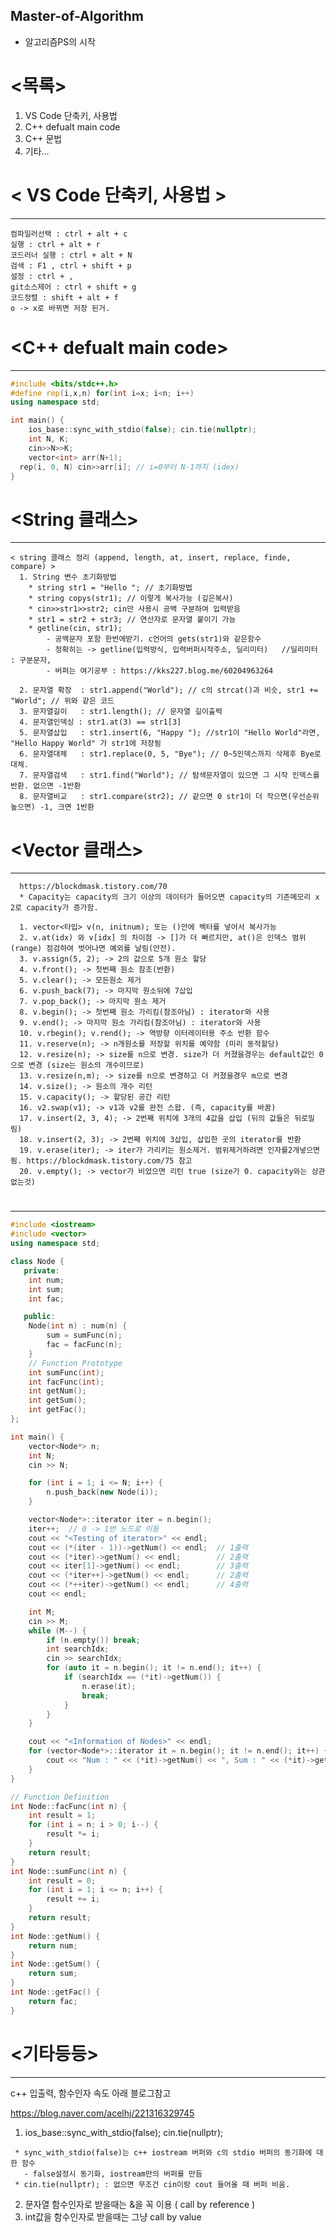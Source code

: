 ## Master-of-Algorithm
- 알고리즘PS의 시작
## 


# <목록>
1. VS Code 단축키, 사용법
2. C++ defualt main code
3. C++ 문법
4. 기타...

# < VS Code 단축키, 사용법 >
*********************************************************************************************************
~~~
컴파일러선택 : ctrl + alt + c
실행 : ctrl + alt + r
코드러너 실행 : ctrl + alt + N
검색 : F1 , ctrl + shift + p
설정 : ctrl + ,
git소스제어 : ctrl + shift + g
코드정렬 : shift + alt + f
o -> x로 바뀌면 저장 된거.
~~~

# <C++ defualt main code>
*********************************************************************************************************
~~~cpp
#include <bits/stdc++.h>
#define rep(i,x,n) for(int i=x; i<n; i++)
using namespace std;

int main() {
	ios_base::sync_with_stdio(false); cin.tie(nullptr);
	int N, K;
	cin>>N>>K;
	vector<int> arr(N+1);
  rep(i, 0, N) cin>>arr[i]; // i=0부터 N-1까지 (idex)
}
~~~

   
# <String 클래스>
*********************************************************************************************************
~~~
< string 클래스 정리 (append, length, at, insert, replace, finde, compare) >
  1. String 변수 초기화방법
    * string str1 = "Hello "; // 초기화방법
    * string copys(str1); // 이렇게 복사가능 (깊은복사)
    * cin>>str1>>str2; cin만 사용시 공백 구분하여 입력받음
    * str1 = str2 + str3; // 연산자로 문자열 붙이기 가능
    * getline(cin, str1); 
        - 공백문자 포함 한번에받기. c언어의 gets(str1)와 같은함수
        - 정확히는 -> getline(입력방식, 입력버퍼시작주소, 딜리미터)   //딜리미터 : 구분문자,
        - 버퍼는 여기공부 : https://kks227.blog.me/60204963264

  2. 문자열 확장  : str1.append("World"); // c의 strcat()과 비슷, str1 += "World"; // 위와 같은 코드
  3. 문자열길이   : str1.length(); // 문자열 길이출력
  4. 문자열인덱싱 : str1.at(3) == str1[3]
  5. 문자열삽입   : str1.insert(6, "Happy "); //str1이 "Hello World"라면, "Hello Happy World" 가 str1에 저장됨
  6. 문자열대체   : str1.replace(0, 5, "Bye"); // 0~5인덱스까지 삭제후 Bye로 대체.
  7. 문자열검색   : str1.find("World"); // 탐색문자열이 있으면 그 시작 인덱스를 반환. 없으면 -1반환
  8. 문자열비교   : str1.compare(str2); // 같으면 0 str1이 더 작으면(우선순위높으면) -1, 크면 1반환
~~~


# <Vector 클래스>
*********************************************************************************************************
~~~
  https://blockdmask.tistory.com/70
  * Capacity는 capacity의 크기 이상의 데이터가 들어오면 capacity의 기존메모리 x 2로 capacity가 증가함.
    
  1. vector<타입> v(n, initnum); 또는 ()안에 벡터를 넣어서 복사가능
  2. v.at(idx) 와 v[idx] 의 차이점 -> []가 더 빠르지만, at()은 인덱스 범위(range) 점검하여 벗어나면 예외를 날림(안전).
  3. v.assign(5, 2); -> 2의 값으로 5개 원소 할당
  4. v.front(); -> 첫번째 원소 참조(반환)
  5. v.clear(); -> 모든원소 제거
  6. v.push_back(7); -> 마지막 원소뒤에 7삽입
  7. v.pop_back(); -> 마지막 원소 제거
  8. v.begin(); -> 첫번째 원소 가리킴(참조아님) : iterator와 사용
  9. v.end(); -> 마지막 원소 가리킴(참조아님) : iterator와 사용
  10. v.rbegin(); v.rend(); -> 역방향 이터레이터용 주소 반환 함수
  11. v.reserve(n); -> n개원소를 저장할 위치를 예약함 (미리 동적할당)
  12. v.resize(n); -> size를 n으로 변경. size가 더 커졌을경우는 default값인 0으로 변경 (size는 원소의 개수이므로)
  13. v.resize(n,m); -> size를 n으로 변경하고 더 커졌을경우 m으로 변경
  14. v.size(); -> 원소의 개수 리턴
  15. v.capacity(); -> 할당된 공간 리턴
  16. v2.swap(v1); -> v1과 v2를 완전 스왑. (즉, capacity를 바꿈)
  17. v.insert(2, 3, 4); -> 2번째 위치에 3개의 4값을 삽입 (뒤의 값들은 뒤로밀림)
  18. v.insert(2, 3); -> 2번째 위치에 3삽입, 삽입한 곳의 iterator를 반환
  19. v.erase(iter); -> iter가 가리키는 원소제거. 범위제거하려면 인자를2개넣으면됨. https://blockdmask.tistory.com/75 참고
  20. v.empty(); -> vector가 비었으면 리턴 true (size가 0. capacity와는 상관없는것)
~~~

  # <Linked List With Vector and Class>
  *********************************************************************************************************
~~~cpp
#include <iostream>
#include <vector>
using namespace std;

class Node {
   private:
    int num;
    int sum;
    int fac;

   public:
    Node(int n) : num(n) {
        sum = sumFunc(n);
        fac = facFunc(n);
    }
    // Function Prototype
    int sumFunc(int);
    int facFunc(int);
    int getNum();
    int getSum();
    int getFac();
};

int main() {
    vector<Node*> n;
    int N;
    cin >> N;

    for (int i = 1; i <= N; i++) {
        n.push_back(new Node(i));
    }

    vector<Node*>::iterator iter = n.begin();
    iter++;  // 0 -> 1번 노드로 이동
    cout << "<Testing of iterator>" << endl;
    cout << (*(iter - 1))->getNum() << endl;  // 1출력
    cout << (*iter)->getNum() << endl;        // 2출력
    cout << iter[1]->getNum() << endl;        // 3출력
    cout << (*iter++)->getNum() << endl;      // 2출력
    cout << (*++iter)->getNum() << endl;      // 4출력
    cout << endl;

    int M;
    cin >> M;
    while (M--) {
        if (n.empty()) break;
        int searchIdx;
        cin >> searchIdx;
        for (auto it = n.begin(); it != n.end(); it++) {
            if (searchIdx == (*it)->getNum()) {
                n.erase(it);
                break;
            }
        }
    }

    cout << "<Information of Nodes>" << endl;
    for (vector<Node*>::iterator it = n.begin(); it != n.end(); it++) {
        cout << "Num : " << (*it)->getNum() << ", Sum : " << (*it)->getSum() << ", Fac : " << (*it)->getFac() << endl;
    }
}

// Function Definition
int Node::facFunc(int n) {
    int result = 1;
    for (int i = n; i > 0; i--) {
        result *= i;
    }
    return result;
}
int Node::sumFunc(int n) {
    int result = 0;
    for (int i = 1; i <= n; i++) {
        result += i;
    }
    return result;
}
int Node::getNum() {
    return num;
}
int Node::getSum() {
    return sum;
}
int Node::getFac() {
    return fac;
}

~~~


# <기타등등>
*********************************************************************************************************
 c++ 입출력, 함수인자 속도 아래 블로그참고

 https://blog.naver.com/acelhj/221316329745

 1. ios_base::sync_with_stdio(false); cin.tie(nullptr);
 ~~~
  * sync_with_stdio(false)는 c++ iostream 버퍼와 c의 stdio 버퍼의 동기화에 대한 함수
    - false설정시 동기화, iostream만의 버퍼를 만듬
  * cin.tie(nullptr); : 없으면 무조건 cin이랑 cout 들어올 때 버퍼 비움.
 ~~~
 2. 문자열 함수인자로 받을때는 &을 꼭 이용 ( call by reference )
 3. int값을 함수인자로 받을때는 그냥 call by value
